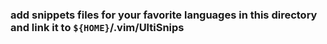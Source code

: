 ### add snippets files for your favorite languages in this directory and link it to `${HOME}`/.vim/UltiSnips
